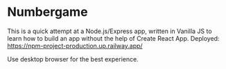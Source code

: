 # Numbergame

This is a quick attempt at a Node.js/Express app, written in Vanilla JS to learn how to build an app without the help of Create React App.
Deployed: https://npm-project-production.up.railway.app/

Use desktop browser for the best experience.
